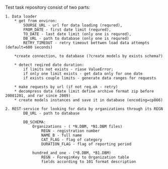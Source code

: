 Test task repository consist of two parts:

    1. Data loader
        * get from environ: 
            SOURSE_URL - url for data loading (requred), 
            FROM_DATE - first date limit (requred), 
            TO_DATE - last date limit (only one is requred),
            DB_URL - path to database (only one is requred)
            RETRY_TIMEOUT - retry timeout bettwen load data attempts (default=600 seconds)

        *create connection, to database (?create models by exists schema?)
            
        * detect reqired date duration:
            if limits not exists - riase ValueError;
            if only one limit exists - get data only for one date
            if exists couple limits - generate data ranges for requests

        * make requests by url (if not req.ok - retry)
        * decompress data (date limit define archive format zip before 20081201, and rar since 2009)
        * create models instances and save it in database (encoding=cp866) 

    2. REST-service for looking for data by organizations through its REGN
            DB_URL - path to database

            DB_SCHEMA:
                Organizations - ( *N.DBM, *N1.DBM files)
                    REGN - registration number
                    NAME_B - full name
                    CAT_FLAG - flag of category
                    DURATION_FLAG - flag of reporting period

                hundred_and_one - (*B.DBM, *B1.DBM)
                    REGN - ForeginKey to Organization table
                    fields according to 101 format description          
